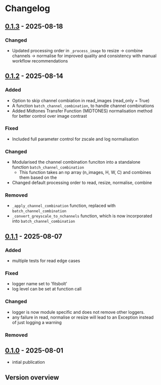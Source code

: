 # Changelog
## [0.1.3] - 2025-08-18

### Changed

- Updated processing order in `_process_image` to resize → combine channels → normalise for improved quality and consistency with manual workflow recommendations

## [0.1.2] - 2025-08-14

### Added

- Option to skip channel combiation in read_images (read_only = True)
- A function `batch_channel_combination`, to handle channel combinations
- Added Midtones Transfer Function (MIDTONES) normalisation method for better control over image contrast

### Fixed

- Included full parameter control for zscale and log normalisation

### Changed

- Modularised the channel combination funciton into a standalone function `batch_channel_combination`
    - This function takes an np array (n_images, H, W, C) and combines them based on the 
- Changed default processing order to read, resize, normalise, combine

### Removed

- `_apply_channel_combination` function, replaced with `batch_channel_combination`
- `_convert_greyscale_to_nchannels` function, which is now incorporated into `batch_channel_combination`

## [0.1.1] - 2025-08-07

### Added

- multiple tests for read edge cases

### Fixed

- logger name set to 'fitsbolt'
- log level can be set at function call

### Changed

- logger is now module specific and does not remove other loggers.
- any failure in read, normalise or resize will lead to an Exception instead of just logging a warning

### Removed

## [0.1.0] - 2025-08-01

- intial publication

## Version overview
[0.1.3]: https://github.com/Lasloruhberg/fitsbolt/compare/v0.1.2...v0.1.3
[0.1.2]: https://github.com/Lasloruhberg/fitsbolt/compare/v0.1.1...v0.1.2
[0.1.1]: https://github.com/Lasloruhberg/fitsbolt/compare/v0.1.0...v0.1.1
[0.1.0]: https://github.com/Lasloruhberg/fitsbolt/releases/tag/v0.1.0